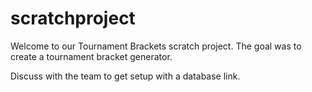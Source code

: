 # scratchproject

Welcome to our Tournament Brackets scratch project. The goal was to create a tournament bracket generator.

Discuss with the team to get setup with a database link.

